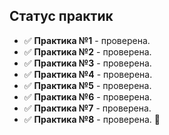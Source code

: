 ## Статус практик

- ✅ **Практика №1** - проверена.
- ✅ **Практика №2** - проверена.
- ✅ **Практика №3** - проверена.
- ✅ **Практика №4** - проверена.
- ✅ **Практика №5** - проверена.
- ✅ **Практика №6** - проверена.
- ✅ **Практика №7** - проверена.
- ✅ **Практика №8** - проверена.
  🔄
